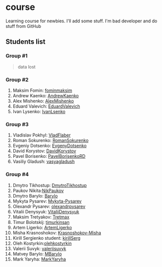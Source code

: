 # course

Learning course for newbies. I'll add some stuff. I'm bad developer and do stuff from GitHub

## Students list

### Group #1

> data lost

### Group #2

1. Maksim Fomin: [fominmaksim](https://github.com/fominmaksim)
2. Andrew Kaenko: [AndrewKaenko](https://github.com/AndrewKaenko)
3. Alex Mishenko: [AlexMishenko](https://github.com/AlexMishenko)
4. Eduard Valevich: [EduardValevich](https://github.com/EduardValevich)
5. Ivan Lysenko: [IvanLsenko](https://github.com/IvanLsenko)

### Group #3

1. Vladislav Pokhyl: [VladFlaber](https://github.com/VladFlaber)
2. Roman Sokurenko: [RomanSokurenko](https://github.com/RomanSokurenko)
3. Evgeniy Dotsenko: [EvgenyDotsenko](https://github.com/EvgenyDotsenko)
4. David Korystov: [DavidKorystov](https://github.com/DavidKorystov)
5. Pavel Borisenko: [PavelBorisenkoRD](https://github.com/PavelBorisenkoRD)
6. Vasiliy Gladush: [vasyagladush](https://github.com/vasyagladush)

### Group #4

1. Dmytro Tikhostup: [DmytroTikhostup](https://github.com/DmytroTikhostup)
2. Paukov Nikita:[NikPaukov](https://github.com/NikPaukov)
3. Dmytro Barylo: [Barylo](https://github.com/Barylo)
4. Mykyta Pysarev: [Mykyta-Pysarev](https://github.com/Mykyta-Pysarev)
5. Olexandr Pysarev: [olexandrpysarev](https://github.com/olexandrpysarev)
6. Vitalii Denysyuk: [VitaliiDenysyuk](https://github.com/VitaliiDenysyuk)
7. Maksim Tretyakov: [Tretmax](https://github.com/Tretmax)
8. Timur Bolotskij: [timurkinsan](https://github.com/timurkinsan)
9. Artem Ligerko: [ArtemLigerko](https://github.com/ArtemLigerko)
10. Misha Krasnoshokov: [Krasnoshokov-Misha](https://github.com/Krasnoshokov-Misha)
11. Kirill Sergienko student: [kirillSerg](https://github.com/KirillSerg)
12. Oleh Kostyrkin:[olehkostyrkin](https://github.com/olehkostyrkin)
13. Valerii Suvyk: [valeriisuvyk](https://github.com/valeriisuvyk)
14. Matvey Barylo: [MBarylo](https://github.com/MBarylo)
15. Mark Yaryha: [MarkYaryha](https://github.com/MarkYaryha)
